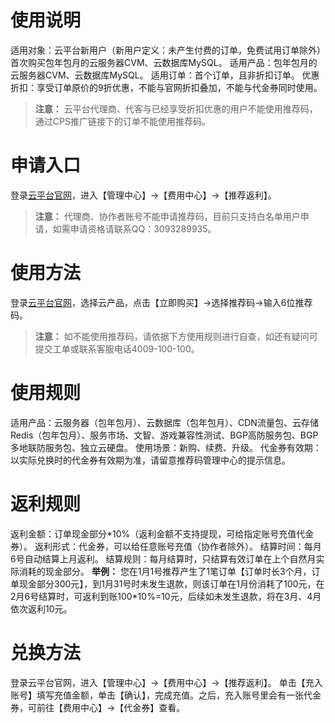 # 使用说明
适用对象：云平台新用户（新用户定义：未产生付费的订单，免费试用订单除外）首次购买包年包月的云服务器CVM、云数据库MySQL。
适用产品：包年包月的云服务器CVM、云数据库MySQL。
适用订单：首个订单，且非折扣订单。
优惠折扣：享受订单原价的9折优惠，不能与官网折扣叠加，不能与代金券同时使用。

>**注意：**
云平台代理商、代客与已经享受折扣优惠的用户不能使用推荐码，通过CPS推广链接下的订单不能使用推荐码。


# 申请入口
登录[云平台官网](http://tce.fsphere.cn/)，进入【管理中心】->【费用中心】->【推荐返利】。
>**注意：**
代理商、协作者账号不能申请推荐码，目前只支持白名单用户申请，如需申请资格请联系QQ：3093289935。

# 使用方法
登录[云平台官网](http://tce.fsphere.cn/)，选择云产品，点击【立即购买】->选择推荐码->输入6位推荐码。
>**注意：**
如不能使用推荐码，请依据下方使用规则进行自查，如还有疑问可提交工单或联系客服电话4009-100-100。

# 使用规则
适用产品：云服务器（包年包月）、云数据库（包年包月）、CDN流量包、云存储Redis（包年包月）、服务市场、文智、游戏兼容性测试、BGP高防服务包、BGP多地联防服务包、独立云硬盘。
使用场景：新购、续费、升级。
代金券有效期：以实际兑换时的代金券有效期为准，请留意推荐码管理中心的提示信息。
# 返利规则
返利金额：订单现金部分\*10%（返利金额不支持提现，可给指定账号充值代金券）。
返利形式：代金券，可以给任意账号充值（协作者除外）。
结算时间：每月6号自动结算上月返利。
结算规则：每月结算时，只结算有效订单在上个自然月实际消耗的现金部分。
**举例：**
您在1月1号推荐产生了1笔订单【订单时长3个月，订单现金部分300元】，到1月31号时未发生退款，则该订单在1月份消耗了100元，在2月6号结算时，可返利到账100*10%=10元，后续如未发生退款，将在3月、4月依次返利10元。
# 兑换方法
登录云平台官网，进入【管理中心】->【费用中心】->【推荐返利】。
单击【充入账号】填写充值金额，单击【确认】，完成充值。之后，充入账号里会有一张代金券，可前往【费用中心】->【代金券】查看。